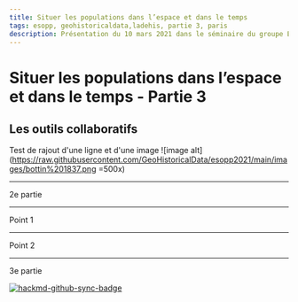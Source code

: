 ```yaml
---
title: Situer les populations dans l’espace et dans le temps
tags: esopp, geohistoricaldata,ladehis, partie 3, paris
description: Présentation du 10 mars 2021 dans le séminaire du groupe ESOPP
---
```


# Situer les populations dans l’espace et dans le temps - Partie 3

## Les outils collaboratifs

Test de rajout d'une ligne et d'une image
![image alt](https://raw.githubusercontent.com/GeoHistoricalData/esopp2021/main/images/bottin%201837.png =500x)


---

2e partie

----

Point 1

----

Point 2

---

3e partie

[![hackmd-github-sync-badge](https://hackmd.io/k5x0vZDWQ7q8rwYRzrKj0Q/badge)](https://hackmd.io/k5x0vZDWQ7q8rwYRzrKj0Q)
